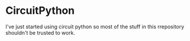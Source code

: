 # CircuitPython

I've just started using circuit python so most of the stuff in this rrepository shouldn't be trusted to work.
